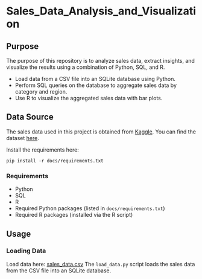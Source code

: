 # Sales_Data_Analysis_and_Visualization

## Purpose

The purpose of this repository is to analyze sales data, extract insights, and visualize the results using a combination of Python, SQL, and R.

-  Load data from a CSV file into an SQLite database using Python.
-  Perform SQL queries on the database to aggregate sales data by category and region.
-  Use R to visualize the aggregated sales data with bar plots.

## Data Source

The sales data used in this project is obtained from [Kaggle](https://www.kaggle.com/). You can find the dataset [here](data/sales_data.csv).

Install the requirements here:

` pip install -r docs/requirements.txt `


### Requirements

- Python
- SQL
- R
- Required Python packages (listed in `docs/requirements.txt`)
- Required R packages (installed via the R script)

## Usage

### Loading Data

Load data here: [sales_data.csv](data/sales_data.csv) The `load_data.py` script loads the sales data from the CSV file into an SQLite database.




